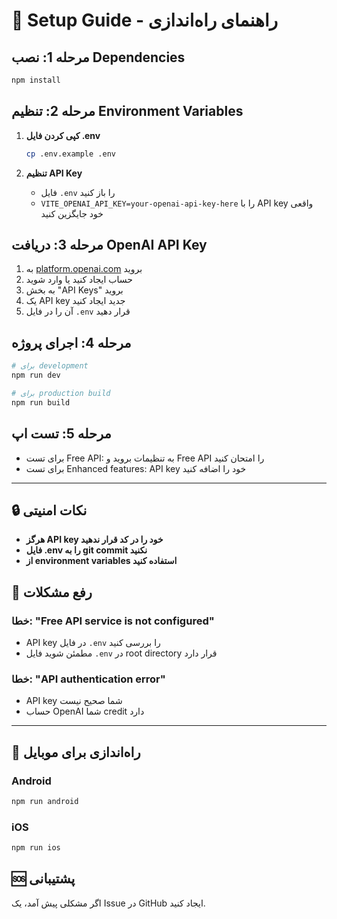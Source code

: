 # 🚀 Setup Guide - راهنمای راه‌اندازی

## مرحله 1: نصب Dependencies

```bash
npm install
```

## مرحله 2: تنظیم Environment Variables

1. **کپی کردن فایل .env**
   ```bash
   cp .env.example .env
   ```

2. **تنظیم API Key**
   - فایل `.env` را باز کنید
   - `VITE_OPENAI_API_KEY=your-openai-api-key-here` را با API key واقعی خود جایگزین کنید

## مرحله 3: دریافت OpenAI API Key

1. به [platform.openai.com](https://platform.openai.com) بروید
2. حساب ایجاد کنید یا وارد شوید
3. به بخش "API Keys" بروید
4. یک API key جدید ایجاد کنید
5. آن را در فایل `.env` قرار دهید

## مرحله 4: اجرای پروژه

```bash
# برای development
npm run dev

# برای production build
npm run build
```

## مرحله 5: تست اپ

- برای تست Free API: به تنظیمات بروید و Free API را امتحان کنید
- برای تست Enhanced features: API key خود را اضافه کنید

---

## 🔒 نکات امنیتی

- **هرگز API key خود را در کد قرار ندهید**
- **فایل .env را به git commit نکنید**
- **از environment variables استفاده کنید**

## 🐛 رفع مشکلات

### خطا: "Free API service is not configured"
- API key در فایل `.env` را بررسی کنید
- مطمئن شوید فایل `.env` در root directory قرار دارد

### خطا: "API authentication error"
- API key شما صحیح نیست
- حساب OpenAI شما credit دارد

---

## 📱 راه‌اندازی برای موبایل

### Android
```bash
npm run android
```

### iOS
```bash
npm run ios
```

## 🆘 پشتیبانی

اگر مشکلی پیش آمد، یک Issue در GitHub ایجاد کنید. 